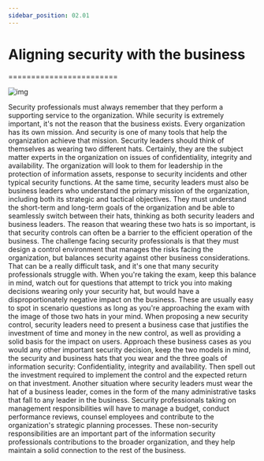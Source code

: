 ```yaml
---
sidebar_position: 02.01
---
```


# Aligning security with the business
========================

![img](/img/1-2-1-1.png)

Security professionals must always remember that they perform a supporting service to the organization. While security is extremely important, it's not the reason that the business exists. Every organization has its own mission. And security is one of many tools that help the organization achieve that mission. Security leaders should think of themselves as wearing two different hats. Certainly, they are the subject matter experts in the organization on issues of confidentiality, integrity and availability. The organization will look to them for leadership in the protection of information assets, response to security incidents and other typical security functions. At the same time, security leaders must also be business leaders who understand the primary mission of the organization, including both its strategic and tactical objectives. They must understand the short-term and long-term goals of the organization and be able to seamlessly switch between their hats, thinking as both security leaders and business leaders. The reason that wearing these two hats is so important, is that security controls can often be a barrier to the efficient operation of the business. The challenge facing security professionals is that they must design a control environment that manages the risks facing the organization, but balances security against other business considerations. That can be a really difficult task, and it's one that many security professionals struggle with. When you're taking the exam, keep this balance in mind, watch out for questions that attempt to trick you into making decisions wearing only your security hat, but would have a disproportionately negative impact on the business. These are usually easy to spot in scenario questions as long as you're approaching the exam with the image of those two hats in your mind. When proposing a new security control, security leaders need to present a business case that justifies the investment of time and money in the new control, as well as providing a solid basis for the impact on users. Approach these business cases as you would any other important security decision, keep the two models in mind, the security and business hats that you wear and the three goals of information security: Confidentiality, integrity and availability. Then spell out the investment required to implement the control and the expected return on that investment. Another situation where security leaders must wear the hat of a business leader, comes in the form of the many administrative tasks that fall to any leader in the business. Security professionals taking on management responsibilities will have to manage a budget, conduct performance reviews, counsel employees and contribute to the organization's strategic planning processes. These non-security responsibilities are an important part of the information security professionals contributions to the broader organization, and they help maintain a solid connection to the rest of the business.
